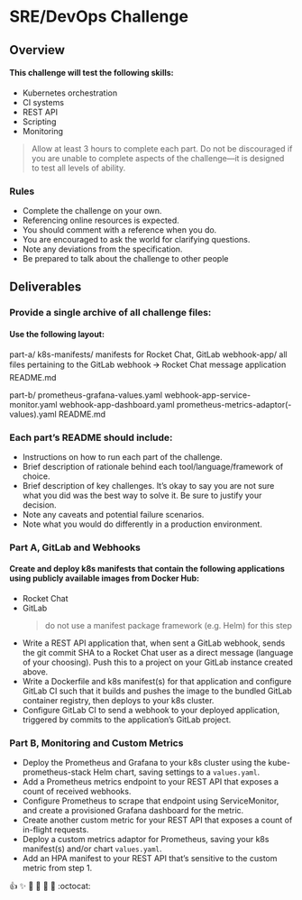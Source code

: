 # SRE/DevOps Challenge

## Overview

#### This challenge will test the following skills:
* Kubernetes orchestration
* CI systems
* REST API
* Scripting
* Monitoring
> Allow at least 3 hours to complete each part.
> Do not be discouraged if you are unable to complete aspects of the challenge—it is designed to test all levels of ability.

### Rules
* Complete the challenge on your own. 
* Referencing online resources is expected. 
* You should comment with a reference when you do.
* You are encouraged to ask the world for clarifying questions.
* Note any deviations from the specification.
* Be prepared to talk about the challenge to other people

## Deliverables
### Provide a single archive of all challenge files:

#### Use the following layout:
part-a/
k8s-manifests/
manifests for Rocket Chat, GitLab
webhook-app/
all files pertaining to the GitLab webhook 🡪 Rocket Chat message application
README.md

part-b/
prometheus-grafana-values.yaml
webhook-app-service-monitor.yaml
webhook-app-dashboard.yaml
prometheus-metrics-adaptor(-values).yaml
README.md

### Each part’s README should include:
* Instructions on how to run each part of the challenge. 
* Brief description of rationale behind each tool/language/framework of choice.
* Brief description of key challenges. It’s okay to say you are not sure what you did was the best way to solve it. Be sure to justify your decision.
* Note any caveats and potential failure scenarios.
* Note what you would do differently in a production environment.

### Part A, GitLab and Webhooks
#### Create and deploy k8s manifests that contain the following applications using publicly available images from Docker Hub:
* Rocket Chat
* GitLab
    > do not use a manifest package framework (e.g. Helm) for this step
* Write a REST API application that, when sent a GitLab webhook, sends the git commit SHA to a Rocket Chat user as a direct message (language of your choosing). Push this to a project on your GitLab instance created above.
* Write a Dockerfile and k8s manifest(s) for that application and configure GitLab CI such that it builds and pushes the image to the bundled GitLab container registry, then deploys to your k8s cluster.
* Configure GitLab CI to send a webhook to your deployed application, triggered by commits to the application’s GitLab project.

### Part B, Monitoring and Custom Metrics
* Deploy the Prometheus and Grafana to your k8s cluster using the kube-prometheus-stack Helm chart, saving settings to a `values.yaml`.
* Add a Prometheus metrics endpoint to your REST API that exposes a count of received webhooks.
* Configure Prometheus to scrape that endpoint using ServiceMonitor, and create a provisioned Grafana dashboard for the metric.
* Create another custom metric for your REST API that exposes a count of in-flight requests.
* Deploy a custom metrics adaptor for Prometheus, saving your k8s manifest(s) and/or chart `values.yaml`.
* Add an HPA manifest to your REST API that’s sensitive to the custom metric from step 1.

:+1: :sparkles: :camel: :tada: :rocket: :metal: :octocat: 